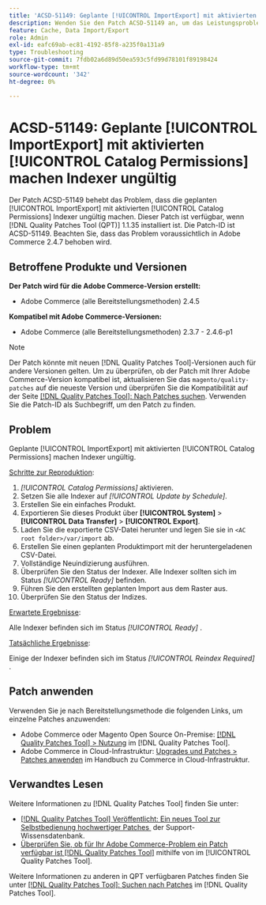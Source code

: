 ```yaml
---
title: 'ACSD-51149: Geplante [!UICONTROL ImportExport] mit aktivierten [!UICONTROL Catalog Permissions] machen Indexer ungültig'
description: Wenden Sie den Patch ACSD-51149 an, um das Leistungsproblem von Adobe Commerce zu beheben, bei dem die geplanten [!UICONTROL ImportExport] mit aktivierten [!UICONTROL Catalog Permissions] Indexer ungültig machen.
feature: Cache, Data Import/Export
role: Admin
exl-id: eafc69ab-ec81-4192-85f8-a235f0a131a9
type: Troubleshooting
source-git-commit: 7fdb02a6d89d50ea593c5fd99d78101f89198424
workflow-type: tm+mt
source-wordcount: '342'
ht-degree: 0%

---
```


# ACSD-51149: Geplante [!UICONTROL ImportExport] mit aktivierten [!UICONTROL Catalog Permissions] machen Indexer ungültig

Der Patch ACSD-51149 behebt das Problem, dass die geplanten [!UICONTROL ImportExport] mit aktivierten [!UICONTROL Catalog Permissions] Indexer ungültig machen. Dieser Patch ist verfügbar, wenn [!DNL Quality Patches Tool (QPT)] 1.1.35 installiert ist. Die Patch-ID ist ACSD-51149. Beachten Sie, dass das Problem voraussichtlich in Adobe Commerce 2.4.7 behoben wird.

## Betroffene Produkte und Versionen

**Der Patch wird für die Adobe Commerce-Version erstellt:**

* Adobe Commerce (alle Bereitstellungsmethoden) 2.4.5

**Kompatibel mit Adobe Commerce-Versionen:**

* Adobe Commerce (alle Bereitstellungsmethoden) 2.3.7 - 2.4.6-p1

>[!NOTE]
>
>Der Patch könnte mit neuen [!DNL Quality Patches Tool]-Versionen auch für andere Versionen gelten. Um zu überprüfen, ob der Patch mit Ihrer Adobe Commerce-Version kompatibel ist, aktualisieren Sie das `magento/quality-patches` auf die neueste Version und überprüfen Sie die Kompatibilität auf der Seite [[!DNL Quality Patches Tool]: Nach Patches suchen](https://experienceleague.adobe.com/tools/commerce-quality-patches/index.html?lang=de). Verwenden Sie die Patch-ID als Suchbegriff, um den Patch zu finden.

## Problem

Geplante [!UICONTROL ImportExport] mit aktivierten [!UICONTROL Catalog Permissions] machen Indexer ungültig.

<u>Schritte zur Reproduktion</u>:

1. *[!UICONTROL Catalog Permissions]* aktivieren.
1. Setzen Sie alle Indexer auf *[!UICONTROL Update by Schedule]*.
1. Erstellen Sie ein einfaches Produkt.
1. Exportieren Sie dieses Produkt über **[!UICONTROL System]** > **[!UICONTROL Data Transfer]** > **[!UICONTROL Export]**.
1. Laden Sie die exportierte CSV-Datei herunter und legen Sie sie in `<AC root folder>/var/import` ab.
1. Erstellen Sie einen geplanten Produktimport mit der heruntergeladenen CSV-Datei.
1. Vollständige Neuindizierung ausführen.
1. Überprüfen Sie den Status der Indexer. Alle Indexer sollten sich im Status *[!UICONTROL Ready]* befinden.
1. Führen Sie den erstellten geplanten Import aus dem Raster aus.
1. Überprüfen Sie den Status der Indizes.

<u>Erwartete Ergebnisse</u>:

Alle Indexer befinden sich im Status *[!UICONTROL Ready]* .

<u>Tatsächliche Ergebnisse</u>:

Einige der Indexer befinden sich im Status *[!UICONTROL Reindex Required]* .

## Patch anwenden

Verwenden Sie je nach Bereitstellungsmethode die folgenden Links, um einzelne Patches anzuwenden:

* Adobe Commerce oder Magento Open Source On-Premise: [[!DNL Quality Patches Tool] > Nutzung](/help/tools/quality-patches-tool/usage.md) im [!DNL Quality Patches Tool].
* Adobe Commerce in Cloud-Infrastruktur: [Upgrades und Patches > Patches anwenden](https://experienceleague.adobe.com/docs/commerce-cloud-service/user-guide/develop/upgrade/apply-patches.html?lang=de) im Handbuch zu Commerce in Cloud-Infrastruktur.

## Verwandtes Lesen

Weitere Informationen zu [!DNL Quality Patches Tool] finden Sie unter:

* [[!DNL Quality Patches Tool] Veröffentlicht: Ein neues Tool zur Selbstbedienung hochwertiger Patches &#x200B;](https://experienceleague.adobe.com/de/docs/commerce-operations/tools/quality-patches-tool/quality-patches-tool-to-self-serve-quality-patches) der Support-Wissensdatenbank.
* [Überprüfen Sie, ob für Ihr Adobe Commerce-Problem ein Patch verfügbar ist [!DNL Quality Patches Tool]](/help/tools/quality-patches-tool/patches-available-in-qpt/check-patch-for-magento-issue-with-magento-quality-patches.md) mithilfe von im [!UICONTROL Quality Patches Tool].


Weitere Informationen zu anderen in QPT verfügbaren Patches finden Sie unter [[!DNL Quality Patches Tool]: Suchen nach Patches](https://experienceleague.adobe.com/tools/commerce-quality-patches/index.html?lang=de) im [!DNL Quality Patches Tool].
